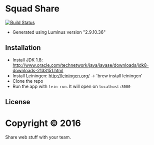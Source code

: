 # Squad Share

[![Build Status](https://travis-ci.org/weareswat/squad-share.svg?branch=travis)](https://travis-ci.org/weareswat/squad-share)

* Generated using Luminus version "2.9.10.36"

## Installation

* Install JDK 1.8: http://www.oracle.com/technetwork/java/javase/downloads/jdk8-downloads-2133151.html
* Install Leiningen: http://leiningen.org/ -> 'brew install leiningen'
* Clone the repo
* Run the app with `lein run`. It will open on `localhost:3000`

## License

Copyright © 2016
=======
Share web stuff with your team.
